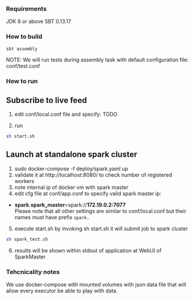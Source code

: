 ### Requirements
JDK 8 or above
SBT 0.13.17

### How to build
```bash
sbt assembly
```
NOTE: We will run tests during assembly task with default configuration file: conf/test.conf

### How to run
## Subscribe to live feed
1) edit conf/local.conf file and specify:
TODO

2) run 
```bash
sh start.sh
```
## Launch at standalone spark cluster
1) sudo docker-compose -f deploy/spark.yaml up
2) validate it at http://localhost:8080/ to check number of registered workers
3) note internal ip of docker vm with spark master
4) edit cfg file at conf/app.conf to specify valid spark master ip:
 * **spark.spark_master**=spark://**172.19.0.2:7077**   
  Please note that all other settings are similar to conf/local.conf but their names must have prefix `spark.`  
5) execute start.sh by invoking sh start.sh it will submit job to spark cluster
```bash
sh spark_test.sh
```
6) results will be shown within stdout of application at WebUI of SparkMaster
 
### Tehcnicality notes
We use docker-compose with mounted volumes with json data file that will allow 
every executor be able to play with data.

